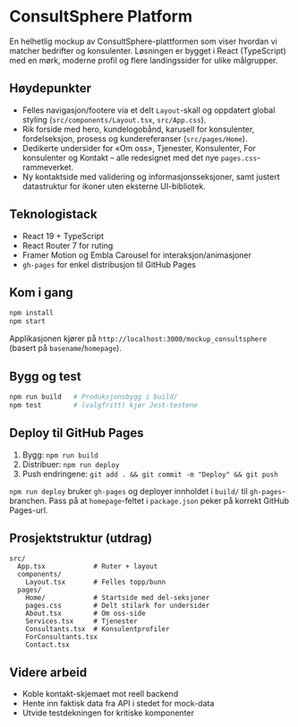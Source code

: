 # ConsultSphere Platform

En helhetlig mockup av ConsultSphere-plattformen som viser hvordan vi matcher bedrifter og konsulenter. Løsningen er bygget i React (TypeScript) med en mørk, moderne profil og flere landingssider for ulike målgrupper.

## Høydepunkter

- Felles navigasjon/footere via et delt `Layout`-skall og oppdatert global styling (`src/components/Layout.tsx`, `src/App.css`).
- Rik forside med hero, kundelogobånd, karusell for konsulenter, fordelseksjon, prosess og kundereferanser (`src/pages/Home`).
- Dedikerte undersider for «Om oss», Tjenester, Konsulenter, For konsulenter og Kontakt – alle redesignet med det nye `pages.css`-rammeverket.
- Ny kontaktside med validering og informasjonsseksjoner, samt justert datastruktur for ikoner uten eksterne UI-bibliotek.

## Teknologistack

- React 19 + TypeScript
- React Router 7 for ruting
- Framer Motion og Embla Carousel for interaksjon/animasjoner
- `gh-pages` for enkel distribusjon til GitHub Pages

## Kom i gang

```bash
npm install
npm start
```

Applikasjonen kjører på `http://localhost:3000/mockup_consultsphere` (basert på `basename`/`homepage`).

## Bygg og test

```bash
npm run build   # Produksjonsbygg i build/
npm test        # (valgfritt) kjør Jest-testene
```

## Deploy til GitHub Pages

1. Bygg: `npm run build`
2. Distribuer: `npm run deploy`
3. Push endringene: `git add . && git commit -m "Deploy" && git push`

`npm run deploy` bruker `gh-pages` og deployer innholdet i `build/` til `gh-pages`-branchen. Pass på at `homepage`-feltet i `package.json` peker på korrekt GitHub Pages-url.

## Prosjektstruktur (utdrag)

```
src/
  App.tsx            # Ruter + layout
  components/
    Layout.tsx       # Felles topp/bunn
  pages/
    Home/            # Startside med del-seksjoner
    pages.css        # Delt stilark for undersider
    About.tsx        # Om oss-side
    Services.tsx     # Tjenester
    Consultants.tsx  # Konsulentprofiler
    ForConsultants.tsx
    Contact.tsx
```

## Videre arbeid

- Koble kontakt-skjemaet mot reell backend
- Hente inn faktisk data fra API i stedet for mock-data
- Utvide testdekningen for kritiske komponenter
